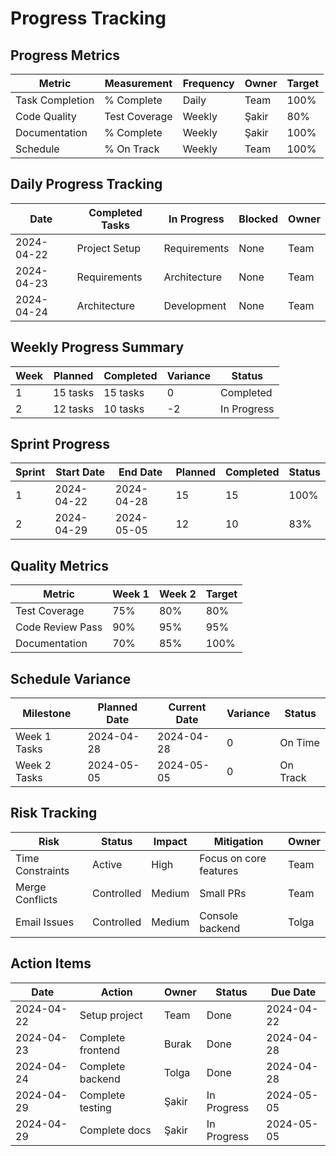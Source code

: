 # Progress Tracking

## Progress Metrics

| Metric | Measurement | Frequency | Owner | Target |
|--------|-------------|-----------|-------|--------|
| Task Completion | % Complete | Daily | Team | 100% |
| Code Quality | Test Coverage | Weekly | Şakir | 80% |
| Documentation | % Complete | Weekly | Şakir | 100% |
| Schedule | % On Track | Weekly | Team | 100% |

## Daily Progress Tracking

| Date | Completed Tasks | In Progress | Blocked | Owner |
|------|----------------|-------------|---------|-------|
| 2024-04-22 | Project Setup | Requirements | None | Team |
| 2024-04-23 | Requirements | Architecture | None | Team |
| 2024-04-24 | Architecture | Development | None | Team |

## Weekly Progress Summary

| Week | Planned | Completed | Variance | Status |
|------|---------|-----------|----------|--------|
| 1 | 15 tasks | 15 tasks | 0 | Completed |
| 2 | 12 tasks | 10 tasks | -2 | In Progress |

## Sprint Progress

| Sprint | Start Date | End Date | Planned | Completed | Status |
|--------|------------|----------|---------|-----------|--------|
| 1 | 2024-04-22 | 2024-04-28 | 15 | 15 | 100% |
| 2 | 2024-04-29 | 2024-05-05 | 12 | 10 | 83% |

## Quality Metrics

| Metric | Week 1 | Week 2 | Target |
|--------|--------|--------|--------|
| Test Coverage | 75% | 80% | 80% |
| Code Review Pass | 90% | 95% | 95% |
| Documentation | 70% | 85% | 100% |

## Schedule Variance

| Milestone | Planned Date | Current Date | Variance | Status |
|-----------|--------------|--------------|----------|--------|
| Week 1 Tasks | 2024-04-28 | 2024-04-28 | 0 | On Time |
| Week 2 Tasks | 2024-05-05 | 2024-05-05 | 0 | On Track |

## Risk Tracking

| Risk | Status | Impact | Mitigation | Owner |
|------|--------|--------|------------|-------|
| Time Constraints | Active | High | Focus on core features | Team |
| Merge Conflicts | Controlled | Medium | Small PRs | Team |
| Email Issues | Controlled | Medium | Console backend | Tolga |

## Action Items

| Date | Action | Owner | Status | Due Date |
|------|--------|-------|--------|----------|
| 2024-04-22 | Setup project | Team | Done | 2024-04-22 |
| 2024-04-23 | Complete frontend | Burak | Done | 2024-04-28 |
| 2024-04-24 | Complete backend | Tolga | Done | 2024-04-28 |
| 2024-04-29 | Complete testing | Şakir | In Progress | 2024-05-05 |
| 2024-04-29 | Complete docs | Şakir | In Progress | 2024-05-05 | 
